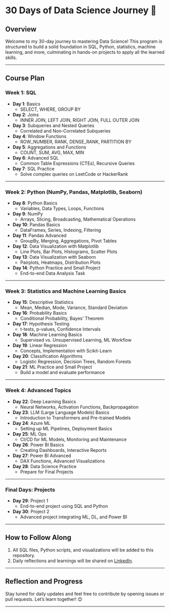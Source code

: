# **30 Days of Data Science Journey** 🚀  

## **Overview**  
Welcome to my 30-day journey to mastering Data Science! This program is structured to build a solid foundation in SQL, Python, statistics, machine learning, and more, culminating in hands-on projects to apply all the learned skills.

---

## **Course Plan**  

### **Week 1: SQL**  
- **Day 1**: Basics  
  - SELECT, WHERE, GROUP BY  
- **Day 2**: Joins  
  - INNER JOIN, LEFT JOIN, RIGHT JOIN, FULL OUTER JOIN  
- **Day 3**: Subqueries and Nested Queries  
  - Correlated and Non-Correlated Subqueries  
- **Day 4**: Window Functions  
  - ROW_NUMBER, RANK, DENSE_RANK, PARTITION BY  
- **Day 5**: Aggregations and Functions  
  - COUNT, SUM, AVG, MAX, MIN  
- **Day 6**: Advanced SQL  
  - Common Table Expressions (CTEs), Recursive Queries  
- **Day 7**: SQL Practice  
  - Solve complex queries on LeetCode or HackerRank  

---

### **Week 2: Python (NumPy, Pandas, Matplotlib, Seaborn)**  
- **Day 8**: Python Basics  
  - Variables, Data Types, Loops, Functions  
- **Day 9**: NumPy  
  - Arrays, Slicing, Broadcasting, Mathematical Operations  
- **Day 10**: Pandas Basics  
  - DataFrames, Series, Indexing, Filtering  
- **Day 11**: Pandas Advanced  
  - GroupBy, Merging, Aggregations, Pivot Tables  
- **Day 12**: Data Visualization with Matplotlib  
  - Line Plots, Bar Plots, Histograms, Scatter Plots  
- **Day 13**: Data Visualization with Seaborn  
  - Pairplots, Heatmaps, Distribution Plots  
- **Day 14**: Python Practice and Small Project  
  - End-to-end Data Analysis Task  

---

### **Week 3: Statistics and Machine Learning Basics**  
- **Day 15**: Descriptive Statistics  
  - Mean, Median, Mode, Variance, Standard Deviation  
- **Day 16**: Probability Basics  
  - Conditional Probability, Bayes’ Theorem  
- **Day 17**: Hypothesis Testing  
  - t-tests, p-values, Confidence Intervals  
- **Day 18**: Machine Learning Basics  
  - Supervised vs. Unsupervised Learning, ML Workflow  
- **Day 19**: Linear Regression  
  - Concepts, Implementation with Scikit-Learn  
- **Day 20**: Classification Algorithms  
  - Logistic Regression, Decision Trees, Random Forests  
- **Day 21**: ML Practice and Small Project  
  - Build a model and evaluate performance  

---

### **Week 4: Advanced Topics**  
- **Day 22**: Deep Learning Basics  
  - Neural Networks, Activation Functions, Backpropagation  
- **Day 23**: LLM (Large Language Models) Basics  
  - Introduction to Transformers and Pre-trained Models  
- **Day 24**: Azure ML  
  - Setting up ML Pipelines, Deployment Basics  
- **Day 25**: ML Ops  
  - CI/CD for ML Models, Monitoring and Maintenance  
- **Day 26**: Power BI Basics  
  - Creating Dashboards, Interactive Reports  
- **Day 27**: Power BI Advanced  
  - DAX Functions, Advanced Visualizations  
- **Day 28**: Data Science Practice  
  - Prepare for Final Projects  

---

### **Final Days: Projects**  
- **Day 29**: Project 1  
  - End-to-end project using SQL and Python  
- **Day 30**: Project 2  
  - Advanced project integrating ML, DL, and Power BI  

---

## **How to Follow Along**  
1. All SQL files, Python scripts, and visualizations will be added to this repository.  
2. Daily reflections and learnings will be shared on [LinkedIn](www.linkedin.com/in/aishwaryamds).  

---

## **Reflection and Progress**  
Stay tuned for daily updates and feel free to contribute by opening issues or pull requests. Let’s learn together! 😊  

---
